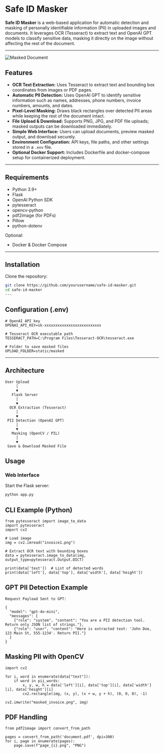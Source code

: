 # Safe ID Masker

**Safe ID Masker** is a web-based application for automatic detection and masking of personally identifiable information (PII) in uploaded images and documents. It leverages OCR (Tesseract) to extract text and OpenAI GPT models to classify sensitive data, masking it directly on the image without affecting the rest of the document.

---

![Masked Document](images/masked_invoice.png)

## Features

- **OCR Text Extraction:** Uses Tesseract to extract text and bounding box coordinates from images or PDF pages.
- **Automatic PII Detection:** Uses OpenAI GPT to identify sensitive information such as names, addresses, phone numbers, invoice numbers, amounts, and dates.
- **Pixel-Level Masking:** Draws black rectangles over detected PII areas while keeping the rest of the document intact.
- **File Upload & Download:** Supports PNG, JPG, and PDF file uploads; masked outputs can be downloaded immediately.
- **Simple Web Interface:** Users can upload documents, preview masked output, and download securely.
- **Environment Configuration:** API keys, file paths, and other settings stored in a `.env` file.
- **Optional Docker Support:** Includes Dockerfile and docker-compose setup for containerized deployment.

---

## Requirements

- Python 3.9+
- Flask
- OpenAI Python SDK
- pytesseract
- opencv-python
- pdf2image (for PDFs)
- Pillow
- python-dotenv

Optional:

- Docker & Docker Compose

---

## Installation

Clone the repository:

```bash
git clone https://github.com/yourusername/safe-id-masker.git
cd safe-id-masker
---
```
## Configuration (.env)
```
# OpenAI API key
OPENAI_API_KEY=sk-xxxxxxxxxxxxxxxxxxxxxxxxxx

# Tesseract OCR executable path
TESSERACT_PATH=C:\Program Files\Tesseract-OCR\tesseract.exe

# Folder to save masked files
UPLOAD_FOLDER=static/masked
```
---

## Architecture
```
User Upload
     │
     ▼
   Flask Server
     │
     ▼
  OCR Extraction (Tesseract)
     │
     ▼
 PII Detection (OpenAI GPT)
     │
     ▼
   Masking (OpenCV / PIL)
     │
     ▼
 Save & Download Masked File
```

## Usage

### Web Interface

Start the Flask server:

```bash
python app.py

```
## CLI Example (Python)

```
from pytesseract import image_to_data
import pytesseract
import cv2

# Load image
img = cv2.imread("invoice1.png")

# Extract OCR text with bounding boxes
data = pytesseract.image_to_data(img, output_type=pytesseract.Output.DICT)

print(data['text'])  # List of detected words
print(data['left'], data['top'], data['width'], data['height'])

```
## GPT PII Detection Example
```
Request Payload Sent to GPT:

{
  "model": "gpt-4o-mini",
  "messages": [
    {"role": "system", "content": "You are a PII detection tool. Return only JSON list of strings."},
    {"role": "user", "content": "Here is extracted text: 'John Doe, 123 Main St, 555-1234'. Return PII."}
  ]
}
```
## Masking PII with OpenCV
```
import cv2

for i, word in enumerate(data["text"]):
    if word in pii_words:
        x, y, w, h = data['left'][i], data['top'][i], data['width'][i], data['height'][i]
        cv2.rectangle(img, (x, y), (x + w, y + h), (0, 0, 0), -1)

cv2.imwrite("masked_invoice.png", img)
```
## PDF Handling
```
from pdf2image import convert_from_path

pages = convert_from_path('document.pdf', dpi=300)
for i, page in enumerate(pages):
    page.save(f"page_{i}.png", "PNG")
```
